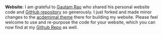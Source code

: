 **Website**: I am grateful to [Gautam Rao](https://gautam-rao.com/) who shared his personal website code and [GitHub repository](https://github.com/gautamrao/gautamrao.github.io) so generously. I just forked and made minor changes to the [acdemimal theme](https://github.com/yangl1996/academimal) there for building my website. Please feel welcome to use and re-purpose the code for your website, which you can now find at my [Github Repo](https://github.com/maithgopalan/maithgopalan.github.io) as well. 
